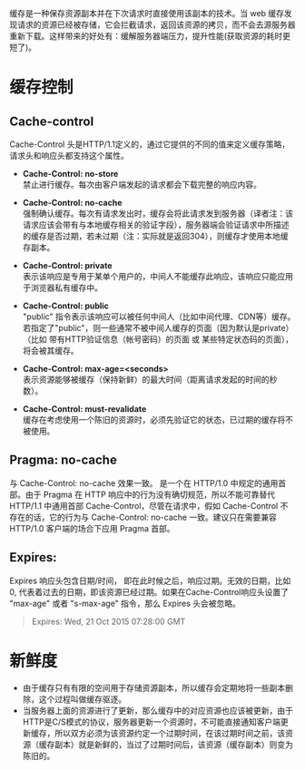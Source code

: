 缓存是一种保存资源副本并在下次请求时直接使用该副本的技术。当 web 缓存发现请求的资源已经被存储，它会拦截请求，返回该资源的拷贝，而不会去源服务器重新下载。这样带来的好处有：缓解服务器端压力，提升性能(获取资源的耗时更短了)。


# 缓存控制

## Cache-control

 Cache-Control 头是HTTP/1.1定义的，通过它提供的不同的值来定义缓存策略，请求头和响应头都支持这个属性。
 
  - __Cache-Control: no-store__  
  禁止进行缓存。每次由客户端发起的请求都会下载完整的响应内容。

  - __Cache-Control: no-cache__  
  强制确认缓存。每次有请求发出时，缓存会将此请求发到服务器（译者注：该请求应该会带有与本地缓存相关的验证字段），服务器端会验证请求中所描述的缓存是否过期，若未过期（注：实际就是返回304），则缓存才使用本地缓存副本。
  
  - __Cache-Control: private__  
  表示该响应是专用于某单个用户的，中间人不能缓存此响应，该响应只能应用于浏览器私有缓存中。

  - __Cache-Control: public__  
  "public" 指令表示该响应可以被任何中间人（比如中间代理、CDN等）缓存。若指定了"public"，则一些通常不被中间人缓存的页面（因为默认是private）（比如 带有HTTP验证信息（帐号密码）的页面 或 某些特定状态码的页面），将会被其缓存。

  - __Cache-Control: max-age=\<seconds>__  
  表示资源能够被缓存（保持新鲜）的最大时间（距离请求发起的时间的秒数）。

  - __Cache-Control: must-revalidate__  
  缓存在考虑使用一个陈旧的资源时，必须先验证它的状态，已过期的缓存将不被使用。





## Pragma: no-cache
与 Cache-Control: no-cache 效果一致。
是一个在 HTTP/1.0 中规定的通用首部。由于 Pragma 在 HTTP 响应中的行为没有确切规范，所以不能可靠替代 HTTP/1.1 中通用首部 Cache-Control，尽管在请求中，假如 Cache-Control 不存在的话，它的行为与 Cache-Control: no-cache 一致。建议只在需要兼容 HTTP/1.0 客户端的场合下应用 Pragma 首部。

## Expires: <http-date>
Expires 响应头包含日期/时间， 即在此时候之后，响应过期。无效的日期，比如 0, 代表着过去的日期，即该资源已经过期。如果在Cache-Control响应头设置了 "max-age" 或者 "s-max-age" 指令，那么 Expires 头会被忽略。
> Expires: Wed, 21 Oct 2015 07:28:00 GMT


# 新鲜度
- 由于缓存只有有限的空间用于存储资源副本，所以缓存会定期地将一些副本删除，这个过程叫做缓存驱逐。
- 当服务器上面的资源进行了更新，那么缓存中的对应资源也应该被更新，由于HTTP是C/S模式的协议，服务器更新一个资源时，不可能直接通知客户端更新缓存，所以双方必须为该资源约定一个过期时间，在该过期时间之前，该资源（缓存副本）就是新鲜的，当过了过期时间后，该资源（缓存副本）则变为陈旧的。